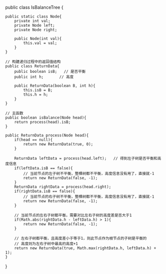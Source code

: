 public class IsBalanceTree {
 
    public static class Node{
        private int val;
        private Node left;
        private Node right;
 
        public Node(int val){
            this.val = val;
        }
    }
 
    // 构建递归过程中的返回值结构
    public class ReturnData{
        public boolean isB;   // 是否平衡
        public int h;       // 高度
 
        public ReturnData(boolean B, int h){
            this.isB = B;
            this.h = h;
        }
    }
 
    // 主函数
    public boolean isBalance(Node head){
        return process(head).isB;
    }
 
    public ReturnData process(Node head){
        if(head == null){
            return new ReturnData(true, 0);
        }
 
        ReturnData leftData = process(head.left);   // 得到左子树是否平衡和高度信息
        if(leftData.isB == false){
            // 当前节点的左子树不平衡，整棵树都不平衡，高度信息没有用了，直接就-1
            return new ReturnData(false, -1);
        }
        ReturnData rightData = process(head.right);
        if(rightData.isB == false){
            // 当前节点的右子树不平衡，整棵树都不平衡，高度信息没有用了，直接就-1
            return new ReturnData(false, -1);
        }
 
        // 当前节点的左右子树都平衡，需要对比左右子树的高度差是否大于1
        if(Math.abs(rightData.h - leftData.h) > 1){
            return new ReturnData(false, -1);
        }
 
        // 左右子树都平衡，且高度差小于等于1，则此节点作为根节点的子树是平衡的
        // 高度则为左右子树中最高的高度+1
        return new ReturnData(true, Math.max(rightData.h, leftData.h) + 1);
    }
}
